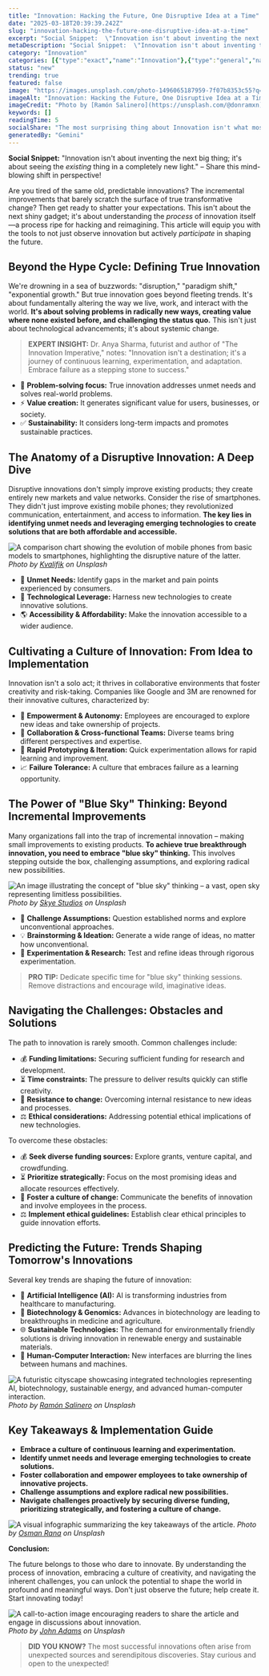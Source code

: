```yaml
---
title: "Innovation: Hacking the Future, One Disruptive Idea at a Time"
date: "2025-03-18T20:39:39.242Z"
slug: "innovation-hacking-the-future-one-disruptive-idea-at-a-time"
excerpt: "Social Snippet:  \"Innovation isn't about inventing the next big thing; it's about seeing the existing thing in a completely new light.\" –  Share this mind-blowing shift in perspective!"
metaDescription: "Social Snippet:  \"Innovation isn't about inventing the next big thing; it's about seeing the existing thing in a completely new light.\" –  Share this mind-..."
category: "Innovation"
categories: [{"type":"exact","name":"Innovation"},{"type":"general","name":"Technology"},{"type":"medium","name":"Software Engineering"},{"type":"specific","name":"Artificial Intelligence"},{"type":"niche","name":"Deep Learning"}]
status: "new"
trending: true
featured: false
image: "https://images.unsplash.com/photo-1496065187959-7f07b8353c55?q=85&w=1200&fit=max&fm=webp&auto=compress"
imageAlt: "Innovation: Hacking the Future, One Disruptive Idea at a Time"
imageCredit: "Photo by [Ramón Salinero](https://unsplash.com/@donramxn) on Unsplash"
keywords: []
readingTime: 5
socialShare: "The most surprising thing about Innovation isn't what most people think. Find out what experts really say about this game-changing topic."
generatedBy: "Gemini"
---
```




**Social Snippet:**  "Innovation isn't about inventing the next big thing; it's about seeing the *existing* thing in a completely new light." –  Share this mind-blowing shift in perspective!

Are you tired of the same old, predictable innovations?  The incremental improvements that barely scratch the surface of true transformative change?  Then get ready to shatter your expectations. This isn't about the next shiny gadget; it's about understanding the *process* of innovation itself—a process ripe for hacking and reimagining.  This article will equip you with the tools to not just observe innovation but actively *participate* in shaping the future.

## Beyond the Hype Cycle: Defining True Innovation

We're drowning in a sea of buzzwords: "disruption," "paradigm shift," "exponential growth." But true innovation goes beyond fleeting trends. It's about fundamentally altering the way we live, work, and interact with the world.  **It's about solving problems in radically new ways, creating value where none existed before, and challenging the status quo.**  This isn't just about technological advancements; it's about systemic change.

> **EXPERT INSIGHT:** Dr. Anya Sharma, futurist and author of "The Innovation Imperative," notes:  "Innovation isn't a destination; it's a journey of continuous learning, experimentation, and adaptation.  Embrace failure as a stepping stone to success."

*   🔑 **Problem-solving focus:** True innovation addresses unmet needs and solves real-world problems.
*   ⚡ **Value creation:** It generates significant value for users, businesses, or society.
*   ✅ **Sustainability:**  It considers long-term impacts and promotes sustainable practices.

## The Anatomy of a Disruptive Innovation:  A Deep Dive

Disruptive innovations don't simply improve existing products; they create entirely new markets and value networks.  Consider the rise of smartphones. They didn't just improve existing mobile phones; they revolutionized communication, entertainment, and access to information.  **The key lies in identifying unmet needs and leveraging emerging technologies to create solutions that are both affordable and accessible.**

![A comparison chart showing the evolution of mobile phones from basic models to smartphones, highlighting the disruptive nature of the latter.](https://images.unsplash.com/photo-1598520106830-8c45c2035460?q=85&w=1200&fit=max&fm=webp&auto=compress)
*Photo by [Kvalifik](https://unsplash.com/@kvalifik) on Unsplash*

*   📱 **Unmet Needs:** Identify gaps in the market and pain points experienced by consumers.
*   🚀 **Technological Leverage:**  Harness new technologies to create innovative solutions.
*   🌎 **Accessibility & Affordability:**  Make the innovation accessible to a wider audience.

## Cultivating a Culture of Innovation: From Idea to Implementation

Innovation isn't a solo act; it thrives in collaborative environments that foster creativity and risk-taking.  Companies like Google and 3M are renowned for their innovative cultures, characterized by:

*   🧠 **Empowerment & Autonomy:** Employees are encouraged to explore new ideas and take ownership of projects.
*   🤝 **Collaboration & Cross-functional Teams:** Diverse teams bring different perspectives and expertise.
*   🚀 **Rapid Prototyping & Iteration:**  Quick experimentation allows for rapid learning and improvement.
*   📈 **Failure Tolerance:** A culture that embraces failure as a learning opportunity.

## The Power of "Blue Sky" Thinking:  Beyond Incremental Improvements

Many organizations fall into the trap of incremental innovation – making small improvements to existing products.  **To achieve true breakthrough innovation, you need to embrace "blue sky" thinking.**  This involves stepping outside the box, challenging assumptions, and exploring radical new possibilities.

![An image illustrating the concept of "blue sky" thinking – a vast, open sky representing limitless possibilities.](https://images.unsplash.com/photo-1529854140025-25995121f16f?q=85&w=1200&fit=max&fm=webp&auto=compress)
*Photo by [Skye Studios](https://unsplash.com/@skyestudios) on Unsplash*

*   💭 **Challenge Assumptions:** Question established norms and explore unconventional approaches.
*   💡 **Brainstorming & Ideation:**  Generate a wide range of ideas, no matter how unconventional.
*   🔬 **Experimentation & Research:**  Test and refine ideas through rigorous experimentation.

> **PRO TIP:**  Dedicate specific time for "blue sky" thinking sessions.  Remove distractions and encourage wild, imaginative ideas.

## Navigating the Challenges: Obstacles and Solutions

The path to innovation is rarely smooth.  Common challenges include:

*   💰 **Funding limitations:** Securing sufficient funding for research and development.
*   ⏳ **Time constraints:**  The pressure to deliver results quickly can stifle creativity.
*   👥 **Resistance to change:**  Overcoming internal resistance to new ideas and processes.
*   ⚖️ **Ethical considerations:**  Addressing potential ethical implications of new technologies.

To overcome these obstacles:

*   💰 **Seek diverse funding sources:** Explore grants, venture capital, and crowdfunding.
*   ⏳ **Prioritize strategically:** Focus on the most promising ideas and allocate resources effectively.
*   👥 **Foster a culture of change:**  Communicate the benefits of innovation and involve employees in the process.
*   ⚖️ **Implement ethical guidelines:**  Establish clear ethical principles to guide innovation efforts.

## Predicting the Future:  Trends Shaping Tomorrow's Innovations

Several key trends are shaping the future of innovation:

*   🤖 **Artificial Intelligence (AI):** AI is transforming industries from healthcare to manufacturing.
*   🧬 **Biotechnology & Genomics:**  Advances in biotechnology are leading to breakthroughs in medicine and agriculture.
*   🌐 **Sustainable Technologies:**  The demand for environmentally friendly solutions is driving innovation in renewable energy and sustainable materials.
*   🧠 **Human-Computer Interaction:**  New interfaces are blurring the lines between humans and machines.

![A futuristic cityscape showcasing integrated technologies representing AI, biotechnology, sustainable energy, and advanced human-computer interaction.](https://images.unsplash.com/photo-1496065187959-7f07b8353c55?q=85&w=1200&fit=max&fm=webp&auto=compress)
*Photo by [Ramón Salinero](https://unsplash.com/@donramxn) on Unsplash*

## Key Takeaways & Implementation Guide

* **Embrace a culture of continuous learning and experimentation.**
* **Identify unmet needs and leverage emerging technologies to create solutions.**
* **Foster collaboration and empower employees to take ownership of innovative projects.**
* **Challenge assumptions and explore radical new possibilities.**
* **Navigate challenges proactively by securing diverse funding, prioritizing strategically, and fostering a culture of change.**

![A visual infographic summarizing the key takeaways of the article.](https://images.unsplash.com/photo-1495420378468-78588a508652?q=85&w=1200&fit=max&fm=webp&auto=compress)
*Photo by [Osman Rana](https://unsplash.com/@osmanrana) on Unsplash*

**Conclusion:**

The future belongs to those who dare to innovate.  By understanding the process of innovation, embracing a culture of creativity, and navigating the inherent challenges, you can unlock the potential to shape the world in profound and meaningful ways.  Don't just observe the future; help create it.  Start innovating today!

![A call-to-action image encouraging readers to share the article and engage in discussions about innovation.](https://images.unsplash.com/photo-1517181875630-f72350452109?q=85&w=1200&fit=max&fm=webp&auto=compress)
*Photo by [John Adams](https://unsplash.com/@johnladams) on Unsplash*

> **DID YOU KNOW?**  The most successful innovations often arise from unexpected sources and serendipitous discoveries.  Stay curious and open to the unexpected!


<div class="reading-progress-container">
  <div id="reading-progress" class="reading-progress"></div>
</div>
